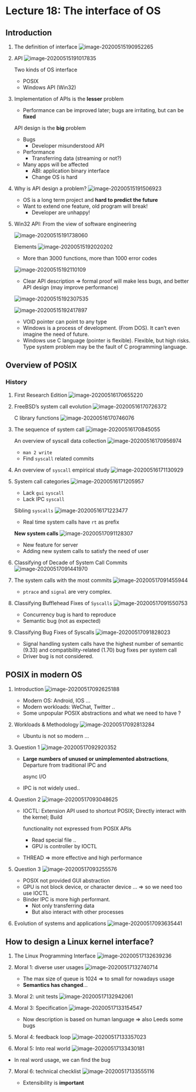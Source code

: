 # Lecture 18: The interface of OS

## Introduction

1. The definition of interface
   ![image-20200515190952265](lec18.assets/image-20200515190952265.png)

2. API
   ![image-20200515191017835](lec18.assets/image-20200515191017835.png)

   Two kinds of OS interface

   - POSIX
   - Windows API (Win32) 

3. Implementation of APIs is the **lesser** problem

   - Performance can be improved later; bugs are irritating, but can be **fixed**

   API design is the **big** problem

   - Bugs
     - Developer misunderstood API
   - Performance
     - Transferring data (streaming or not?)
   - Many apps will be affected 
     - ABI: application binary interface
     - Change OS is hard

4. Why is API design a problem?
   ![image-20200515191506923](lec18.assets/image-20200515191506923.png)

   - OS is a long term project and **hard to predict the future**
   - Want to extend one feature, old program will break!
     - Developer are unhappy!

5. Win32 API: From the view of software engineering

   ![image-20200515191738060](lec18.assets/image-20200515191738060.png)

   Elements
   ![image-20200515192020202](lec18.assets/image-20200515192020202.png)

   - More than 3000 functions, more than 1000 error codes

   ![image-20200515192110109](lec18.assets/image-20200515192110109.png)

   - Clear API description => formal proof will make less bugs, and better API design (may improve performance)

   ![image-20200515192307535](lec18.assets/image-20200515192307535.png)

   ![image-20200515192417897](lec18.assets/image-20200515192417897.png)

   - VOID pointer can point to any type
   - Windows is a process of development. (From DOS). It can’t even imagine the need of future. 
   - Windows use C language (pointer is flexible). Flexible, but high risks. 
     Type system problem may be the fault of C programming language. 

## Overview of POSIX

### History

1. First Research Edition
   ![image-20200516170655220](lec18.assets/image-20200516170655220.png)

2. FreeBSD’s system call evolution
   ![image-20200516170726372](lec18.assets/image-20200516170726372.png)

   C library functions
   ![image-20200516170746076](lec18.assets/image-20200516170746076.png)

3. The sequence of system call
   ![image-20200516170845055](lec18.assets/image-20200516170845055.png)

   An overview of syscall data collection
   ![image-20200516170956974](lec18.assets/image-20200516170956974.png)

   - `man 2 write`
   - Find `syscall` related commits

4. An overview of `syscall` empirical study
   ![image-20200516171130929](lec18.assets/image-20200516171130929.png)

5. System call categories
   ![image-20200516171205957](lec18.assets/image-20200516171205957.png)

   - Lack `gui` `syscall`
   - Lack IPC `syscall`

   Sibling `syscalls`
   ![image-20200516171223477](lec18.assets/image-20200516171223477.png)

    
   
   - Real time system calls have `rt` as prefix
   
   **New system calls**
   ![image-20200517091128307](lec18.assets/image-20200517091128307.png)
   
   - New feature for server 
   - Adding new system calls to satisfy the need of user
   
6. Classifying of Decade of System Call Commits
   ![image-20200517091441970](lec18.assets/image-20200517091441970.png)

7. The system calls with the most commits
   ![image-20200517091455944](lec18.assets/image-20200517091455944.png)

   - `ptrace` and `signal` are very complex. 

8. Classifying Bufflehead Fixes of `Syscalls`
   ![image-20200517091550753](lec18.assets/image-20200517091550753.png)

   - Concurrency bug is hard to reproduce
   - Semantic bug (not as expected)

9. Classifying Bug Fixes of Syscalls
   ![image-20200517091828023](lec18.assets/image-20200517091828023.png)

   - Signal handling system calls have the highest number of semantic (9.33) and compatibility-related (1.70) bug fixes per system call
   - Driver bug is not considered. 

## POSIX in modern OS

1. Introduction
   ![image-20200517092625188](lec18.assets/image-20200517092625188.png)

   - Modern OS: Android, IOS ...
   - Modern workloads: WeChat, Twitter ..
   - Some unpopular POSIX abstractions and what we need to have ?

2. Workloads & Methodology
   ![image-20200517092813284](lec18.assets/image-20200517092813284.png)

   - Ubuntu is not so modern ...

3. Question 1
   ![image-20200517092920352](lec18.assets/image-20200517092920352.png)

   - **Large numbers of unused or unimplemented abstractions**, Departure from traditional IPC and

     async I/O

   - IPC is not widely used..

4. Question 2
   ![image-20200517093048625](lec18.assets/image-20200517093048625.png)

   - IOCTL: Extension API used to shortcut POSIX; Directly interact with the kernel; Build

     functionality not expressed from POSIX APIs

     - Read special file ..
     - GPU is controller by IOCTL

   - THREAD => more effective and high performance

5. Question 3
   ![image-20200517093255576](lec18.assets/image-20200517093255576.png)

   - POSIX not provided GUI abstraction
   - GPU is not block device, or character device … => so we need too use IOCTL
   - Binder IPC is more high performant. 
     - Not only transferring data
     - But also interact with other processes

6. Evolution of systems and applications
   ![image-20200517093635441](lec18.assets/image-20200517093635441.png)

   

## How to design a Linux kernel interface?

1. The Linux Programming Interface
   ![image-20200517132639236](lec18.assets/image-20200517132639236.png)

2. Moral 1: diverse user usages
   ![image-20200517132740714](lec18.assets/image-20200517132740714.png)

   - The max size of queue is 1024 => to small for nowadays usage
   - **Semantics has changed**...

3. Moral 2: unit tests
   ![image-20200517132942061](lec18.assets/image-20200517132942061.png)

4. Moral 3: Specification
   ![image-20200517133154547](lec18.assets/image-20200517133154547.png)

   - Now description is based on human language => also Leeds some bugs

5. Moral 4: feedback loop
   ![image-20200517133357023](lec18.assets/image-20200517133357023.png)

6.  Moral 5: Into real world
   ![image-20200517133430181](lec18.assets/image-20200517133430181.png)

   - In real word usage, we can find the bug

7. Moral 6: technical checklist
   ![image-20200517133555116](lec18.assets/image-20200517133555116.png)

   - Extensibility is **important**

   